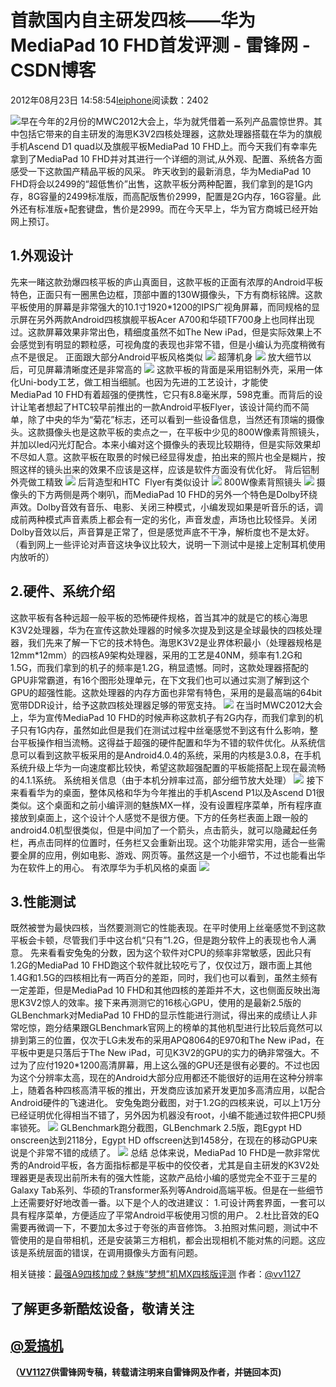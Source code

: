 
# 首款国内自主研发四核——华为MediaPad 10 FHD首发评测 - 雷锋网 - CSDN博客


2012年08月23日 14:58:54[leiphone](https://me.csdn.net/leiphone)阅读数：2402


![](http://www.leiphone.com/wp-content/uploads/2012/08/QQ%E6%88%AA%E5%9B%BE20120822113518-150x150.jpg)早在今年的2月份的MWC2012大会上，华为就凭借着一系列产品震惊世界。其中包括它带来的自主研发的海思K3V2四核处理器，这款处理器搭载在华为的旗舰手机Ascend D1 quad以及旗舰平板MediaPad 10 FHD上。而今天我们有幸率先拿到了MediaPad 10 FHD并对其进行一个详细的测试,从外观、配置、系统各方面感受一下这款国产精品平板的风采。
昨天收到的最新消息，华为MediaPad 10 FHD将会以2499的“超低售价”出售，这款平板分两种配置，我们拿到的是1G内存，8G容量的2499标准版，而高配版售价2999，配置是2G内存，16G容量。此外还有标准版+配套键盘，售价是2999。而在今天早上，华为官方商城已经开始网上预订。
## 1.外观设计
先来一睹这款劲爆四核平板的庐山真面目，这款平板的正面有浓厚的Android平板特色，正面只有一圈黑色边框，顶部中置的130W摄像头，下方有商标铭牌。这款平板使用的屏幕是非常强大的10.1寸1920*1200的IPS广视角屏幕，而同规格的显示屏在另外两款Android四核旗舰平板Acer A700和华硕TF700身上也同样出现过。这款屏幕效果非常出色，精细度虽然不如The New iPad，但是实际效果上不会感觉到有明显的颗粒感，可视角度的表现也非常不错，但是小编认为亮度稍微有点不是很足。
正面跟大部分Android平板风格类似
![](http://www.leiphone.com/wp-content/uploads/2012/08/IMG_75611.png)
超薄机身
![](http://www.leiphone.com/wp-content/uploads/2012/08/IMG_7566-1024x553.png)
放大细节以后，可见屏幕清晰度还是非常高的
![](http://www.leiphone.com/wp-content/uploads/2012/08/IMG_75752.jpg)
这款平板的背面是采用铝制外壳，采用一体化Uni-body工艺，做工相当细腻。也因为先进的工艺设计，才能使MediaPad 10 FHD有着超强的便携性，它只有8.8毫米厚，598克重。而背后的设计让笔者想起了HTC较早前推出的一款Android平板Flyer，该设计简约而不简单，除了中央的华为“菊花”标志，还可以看到一些设备信息，当然还有顶端的摄像头。这款摄像头也是这款平板的卖点之一，在平板中少见的800W像素背照镜头，并加以led闪光灯配合。本来小编对这个摄像头的表现比较期待，但是实际效果却不尽如人意。这款平板在取景的时候已经显得发虚，拍出来的照片也全是糊片，按照这样的镜头出来的效果不应该是这样，应该是软件方面没有优化好。
背后铝制外壳做工精致
![](http://www.leiphone.com/wp-content/uploads/2012/08/IMG_7564.png)
后背造型和HTC  Flyer有类似设计
![](http://www.leiphone.com/wp-content/uploads/2012/08/3031cbda-2911-4de3-a242-093ee8393759.jpg)
800W像素背照镜头
![](http://www.leiphone.com/wp-content/uploads/2012/08/IMG_7568.jpg)
摄像头的下方两侧是两个喇叭，而MediaPad 10 FHD的另外一个特色是Dolby环绕声效。Dolby音效有音乐、电影、关闭三种模式，小编发现如果是听音乐的话，调成前两种模式声音素质上都会有一定的劣化，声音发虚，声场也比较怪异。关闭Dolby音效以后，声音算是正常了，但是感觉声底不干净，解析度也不是太好。（看到网上一些评论对声音这块争议比较大，说明一下测试中是接上定制耳机使用内放听的）

## 2.硬件、系统介绍
这款平板有各种远超一般平板的恐怖硬件规格，首当其冲的就是它的核心海思K3V2处理器，华为在宣传这款处理器的时候多次提及到这是全球最快的四核处理器，我们先来了解一下它的技术特色。海思K3V2是业界体积最小（处理器规格是12mm*12mm）的四核A9架构处理器，采用的工艺是40NM，频率有1.2G和1.5G，而我们拿到的机子的频率是1.2G，稍显遗憾。同时，这款处理器搭配的GPU非常霸道，有16个图形处理单元，在下文我们也可以通过实测了解到这个GPU的超强性能。这款处理器的内存方面也非常有特色，采用的是最高端的64bit宽带DDR设计，给予这款四核处理器足够的带宽支持。
![](http://www.leiphone.com/wp-content/uploads/2012/08/1331278027_802889522.jpg)
在当时MWC2012大会上，华为宣传MediaPad 10 FHD的时候声称这款机子有2G内存，而我们拿到的机子只有1G内存，虽然如此但是我们在测试过程中丝毫感觉不到这有什么影响，整台平板操作相当流畅。这得益于超强的硬件配置和华为不错的软件优化。从系统信息可以看到这款平板采用的是Android4.0.4的系统，采用的内核是3.0.8，在手机系统升级上华为一向速度都比较快，希望这款超强配置的平板能搭配上现在最流畅的4.1.1系统。
系统相关信息（由于本机分辨率过高，部分细节放大处理）
![](http://www.leiphone.com/wp-content/uploads/2012/08/3456.jpg)
接下来看看华为的桌面，整体风格和华为今年推出的手机Ascend P1以及Ascend D1很类似。这个桌面和之前小编评测的魅族MX一样，没有设置程序菜单，所有程序直接放到桌面上，这个设计个人感觉不是很方便。下方的任务栏表面上跟一般的android4.0机型很类似，但是中间加了一个箭头，点击箭头，就可以隐藏起任务栏，再点击同样的位置时，任务栏又会重新出现。这个功能非常实用，适合一些需要全屏的应用，例如电影、游戏、网页等。虽然这是一个小细节，不过也能看出华为在软件上的用心。
有浓厚华为手机风格的桌面
![](http://www.leiphone.com/wp-content/uploads/2012/08/Screenshot_2012-08-20-13-02-22-1024x640.png)

## 3.性能测试
既然被誉为最快四核，当然要测测它的性能表现。在平时使用上丝毫感觉不到这款平板会卡顿，尽管我们手中这台机“只有”1.2G，但是跑分软件上的表现也令人满意。
先来看看安兔兔的分数，因为这个软件对CPU的频率非常敏感，因此只有1.2G的MediaPad 10 FHD跑这个软件就比较吃亏了，仅仅过万，跟市面上其他1.4G和1.5G的四核相比有一两百分的差距，同时，我们也可以看到，虽然主频有一定差距，但是MediaPad 10 FHD和其他四核的差距并不大，这也侧面反映出海思K3V2惊人的效率。接下来再测测它的16核心GPU，使用的是最新2.5版的GLBenchmark对MediaPad 10 FHD的显示性能进行测试，得出来的成绩让人非常吃惊，跑分结果跟GLBenchmark官网上的榜单的其他机型进行比较后竟然可以排到第三的位置，仅次于LG未发布的采用APQ8064的E970和The New iPad，在平板中更是只落后于The New iPad，可见K3V2的GPU的实力的确非常强大。不过为了应付1920*1200高清屏幕，用上这么强的GPU还是很有必要的。不过也因为这个分辨率太高，现在的Android大部分应用都还不能很好的运用在这种分辨率上，随着各种四核高清平板的推出，开发商应该加紧开发更加多高清应用，以配合Android硬件的飞速进化。
安兔兔跑分截图，对于1.2G的四核来说，可以上1万分已经证明优化得相当不错了，另外因为机器没有root，小编不能通过软件把CPU频率锁死。
![](http://www.leiphone.com/wp-content/uploads/2012/08/234.jpg)
GLBenchmark跑分截图，GLBenchmark 2.5版，跑Egypt HD onscreen达到2118分，Egypt HD offscreen达到1458分，在现在的移动GPU来说是个非常不错的成绩了。
![](http://www.leiphone.com/wp-content/uploads/2012/08/132.jpg)
总结
总体来说，MediaPad 10 FHD是一款非常优秀的Android平板，各方面指标都是平板中的佼佼者，尤其是自主研发的K3V2处理器更是表现出前所未有的强大性能，这款产品给小编的感觉完全不亚于三星的Galaxy Tab系列、华硕的Transformer系列等Android高端平板。但是在一些细节上还需要好好地改善一番。以下是个人的改进建议：
1.可设计两套界面，一套可以具有程序菜单，方便适应了平常Android平板使用习惯的用户。
2.杜比音效的EQ需要再微调一下，不要加太多过于夸张的声音修饰。
3.拍照对焦问题，测试中不管使用的是自带相机，还是安装第三方相机，都会出现相机不能对焦的问题。这应该是系统层面的错误，在调用摄像头方面有问题。

相关链接：[最强A9四核加成？魅族“梦想”机MX四核版评测](http://www.leiphone.com/4412-mx.html)
作者：[@vv1127](http://weibo.com/vv1127)
## 了解更多新酷炫设备，敬请关注
## [@爱搞机](http://weibo.com/u/2708473010)

**（****[VV1127](http://www.leiphone.com/author/%E5%BC%A0%E5%A8%81)****供****雷锋网****专稿，转载请注明来自雷锋网及作者，并链回本页)**

